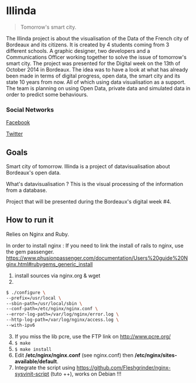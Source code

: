 # Illinda
> Tomorrow's smart city.

The Illinda project is about the visualisation of the Data of the French city of Bordeaux and its citizens. It is created by 4 students coming from 3 different schools. A graphic designer, two developers and a Communications Officer working together to solve the issue of tomorrow's smart city. The project was presented for the Digital week on the 13th of October 2014 in Bordeaux. The idea was to have a look at what has already been made in terms of digital progress, open data, the smart city and its state 10 years from now. All of which using data visualisation as a support. The team is planning on using Open Data, private data and simulated data in order to predict some behaviours.

### Social Networks

[Facebook](https://www.facebook.com/illindabdx)

[Twitter](https://twitter.com/illindabdx)


## Goals
Smart city of tomorrow.
Illinda is a project of datavisualisation about Bordeaux's open data.

What's datavisualisation ?
This is the visual processing of the information from a database.

Project that will be presented during the Bordeaux's digital week #4.

## How to run it
Relies on Nginx and Ruby.

In order to install nginx : 
If you need to link the install of rails to nginx, use the gem passenger. https://www.phusionpassenger.com/documentation/Users%20guide%20Nginx.html#rubygems_generic_install
1. install sources via nginx.org & wget
2. 
  ```bash
  $ ./configure \
  --prefix=/usr/local \
  --sbin-path=/usr/local/sbin \
  --conf-path=/etc/nginx/nginx.conf \
  --error-log-path=/var/log/nginx/error.log \
  --http-log-path=/var/log/nginx/access.log \
  --with-ipv6
  ```
3. If you miss the lib pcre, use the FTP link on http://www.pcre.org/ 
4. `$ make`
5. `$ make install`
6. Edit **/etc/nginx/nginx.conf** (see nginx.conf) then **/etc/nginx/sites-available/default**.
7. Integrate the script using https://github.com/Fleshgrinder/nginx-sysvinit-script (tuto ++), works on Debian !!!


